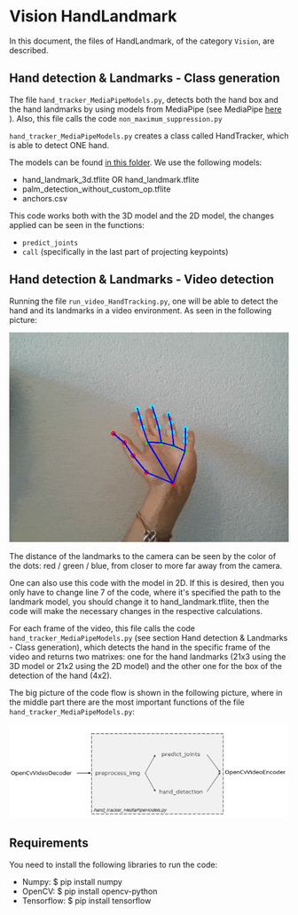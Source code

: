# Vision HandLandmark

In this document, the files of HandLandmark, of the category `Vision`, are described.

## Hand detection & Landmarks - Class generation

The file `hand_tracker_MediaPipeModels.py`, detects both the hand box and the hand landmarks by using models from MediaPipe (see MediaPipe [here](https://google.github.io/mediapipe) ).
Also, this file calls the code `non_maximum_suppression.py`

`hand_tracker_MediaPipeModels.py` creates a class called HandTracker, which is able to detect ONE hand.

The models can be found [in this folder](/resources/vision/hand_tracking/models). We use the following models:
- hand_landmark_3d.tflite OR hand_landmark.tflite
- palm_detection_without_custom_op.tflite
- anchors.csv

This code works both with the 3D model and the 2D model, the changes applied can be seen in the functions:
- `predict_joints`
- `call` (specifically in the last part of projecting keypoints)
                    
## Hand detection & Landmarks - Video detection

Running the file `run_video_HandTracking.py`, one will be able to detect the hand and its landmarks in a video environment. As seen in the following picture:

![Hand Landmark 3D Video](handlandmark_3D.gif)

The distance of the landmarks to the camera can be seen by the color of the dots: red / green / blue, from closer to more far away from the camera.

One can also use this code with the model in 2D. If this is desired, then you only have to change line 7 of the code, where it's specified the path to the landmark model, you should change it to hand_landmark.tflite, then the code will make the necessary changes in the respective calculations.

For each frame of the video, this file calls the code `hand_tracker_MediaPipeModels.py` (see section Hand detection & Landmarks - Class generation), which detects the hand in the specific frame of the video and returns two matrixes: one for the hand landmarks (21x3 using the 3D model or 21x2 using the 2D model) and the other one for the box of the detection of the hand (4x2).

The big picture of the code flow is shown in the following picture, where in the middle part there are the most important functions of the file `hand_tracker_MediaPipeModels.py`:

![Hand Tracking Main Functions](hand_tracking_main_functions.png)


## Requirements

You need to install the following libraries to run the code:
- Numpy: $ pip install numpy
- OpenCV: $ pip install opencv-python
- Tensorflow: $ pip install tensorflow